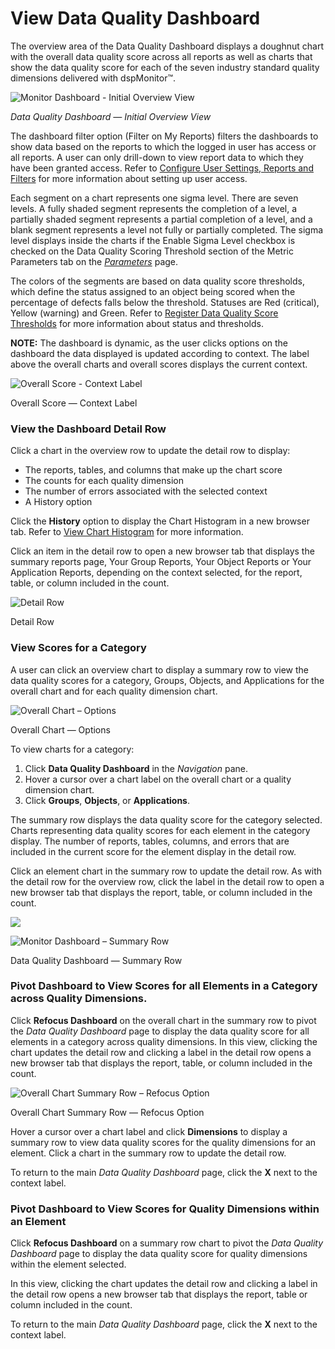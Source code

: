 # View Data Quality Dashboard

The overview area of the Data Quality Dashboard displays a doughnut
chart with the overall data quality score across all reports as well as
charts that show the data quality score for each of the seven industry
standard quality dimensions delivered with dspMonitor™.

![Monitor Dashboard - Initial Overview
View](../../../Resources/Images/DQSOverview.png
"Monitor Dashboard - Initial Overview View")

*Data Quality Dashboard — Initial Overview View*

The dashboard filter option (Filter on My Reports) filters the
dashboards to show data based on the reports to which the logged in user
has access or all reports. A user can only drill-down to view report
data to which they have been granted access. Refer to [Configure User
Settings, Reports and
Filters](Configure_User_Settings_Reports_and_Filters.htm) for more
information about setting up user access.

Each segment on a chart represents one sigma level. There are seven
levels. A fully shaded segment represents the completion of a level, a
partially shaded segment represents a partial completion of a level, and
a blank segment represents a level not fully or partially completed. The
sigma level displays inside the charts if the Enable Sigma Level
checkbox is checked on the Data Quality Scoring Threshold section of the
Metric Parameters tab on the *[Parameters](../Page_Desc/Parameters.htm)*
page.

The colors of the segments are based on data quality score thresholds,
which define the status assigned to an object being scored when the
percentage of defects falls below the threshold. Statuses are Red
(critical), Yellow (warning) and Green. Refer to [Register Data Quality
Score
Thresholds](Populate_Configuration_Tables.htm#Register_Data_Quality_Score_Thresholds)
for more information about status and thresholds.

**NOTE:** The dashboard is dynamic, as the user clicks options on the
dashboard the data displayed is updated according to context. The label
above the overall charts and overall scores displays the current
context.

![Overall Score - Context
Label](../../../Resources/Images/Overall%20Score%20Context%20Label.png
"Overall Score - Context Label")

Overall Score — Context Label

### View the Dashboard Detail Row

Click a chart in the overview row to update the detail row to display:

  - The reports, tables, and columns that make up the chart score
  - The counts for each quality dimension
  - The number of errors associated with the selected context
  - A History option

Click the **History** option to display the Chart Histogram in a new
browser tab. Refer to [View Chart Histogram](View_Chart_Histogram.htm)
for more information.

Click an item in the detail row to open a new browser tab that displays
the summary reports page, Your Group Reports, Your Object Reports or
Your Application Reports, depending on the context selected, for the
report, table, or column included in the count.

![Detail Row](../../../Resources/Images/Detail%20Row.png "Detail Row")

Detail Row

### View Scores for a Category

A user can click an overview chart to display a summary row to view the
data quality scores for a category, Groups, Objects, and Applications
for the overall chart and for each quality dimension chart.

![Overall Chart –
Options](../../../Resources/Images/Overall%20Chart%20Options.png
"Overall Chart – Options")

Overall Chart — Options

To view charts for a category:

1.  Click **Data Quality Dashboard** in the *Navigation* pane.
2.  Hover a cursor over a chart label on the overall chart or a quality
    dimension chart.
3.  Click **Groups**, **Objects**, or **Applications**.

The summary row displays the data quality score for the category
selected. Charts representing data quality scores for each element in
the category display. The number of reports, tables, columns, and errors
that are included in the current score for the element display in the
detail row.

Click an element chart in the summary row to update the detail row. As
with the detail row for the overview row, click the label in the detail
row to open a new browser tab that displays the report, table, or column
included in the count.

![](../../../Resources/Images/DQSTitle.png)

![Monitor Dashboard – Summary
Row](../../../Resources/Images/Monitor%20Dashboard%20Summary%20Row_CS.png
"Monitor Dashboard – Summary Row")

Data Quality Dashboard — Summary
Row

### Pivot Dashboard to View Scores for all Elements in a Category across Quality Dimensions.

Click **Refocus Dashboard** on the overall chart in the summary row to
pivot the *Data Quality Dashboard* page to display the data quality
score for all elements in a category across quality dimensions. In this
view, clicking the chart updates the detail row and clicking a label in
the detail row opens a new browser tab that displays the report, table,
or column included in the count.

![Overall Chart Summary Row – Refocus
Option](../../../Resources/Images/Refocus%20Dashboard.png
"Overall Chart Summary Row – Refocus Option")

Overall Chart Summary Row — Refocus Option

Hover a cursor over a chart label and click **Dimensions** to display a
summary row to view data quality scores for the quality dimensions for
an element. Click a chart in the summary row to update the detail row.

To return to the main *Data Quality Dashboard* page, click the **X**
next to the context
label.

### Pivot Dashboard to View Scores for Quality Dimensions within an Element

Click **Refocus Dashboard** on a summary row chart to pivot the *Data
Quality Dashboard* page to display the data quality score for quality
dimensions within the element selected.

In this view, clicking the chart updates the detail row and clicking a
label in the detail row opens a new browser tab that displays the
report, table or column included in the count.

To return to the main *Data Quality Dashboard* page, click the **X**
next to the context label.
